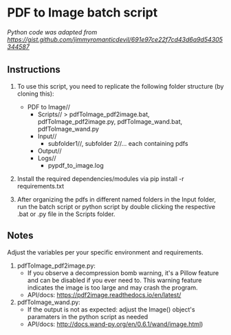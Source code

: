 # PDF to Image batch script
 
###### Python code was adapted from https://gist.github.com/jimmyromanticdevil/691e97ce22f7cd43d6a9d54305344587

## Instructions

1. To use this script, you need to replicate the following folder structure (by cloning this):

    - PDF to Image//
        - Scripts// > pdfToImage_pdf2image.bat, pdfToImage_pdf2image.py, pdfToImage_wand.bat, pdfToImage_wand.py
        - Input//
            - subfolder1//, subfolder 2//... each containing pdfs
        - Output//
        - Logs//
            - pypdf_to_image.log

2. Install the required dependencies/modules via pip install -r requirements.txt

3. After organizing the pdfs in different named folders in the Input folder, run the batch script or python script by double clicking the respective .bat or .py file in the Scripts folder.

## Notes
Adjust the variables per your specific environment and requirements. 

1. pdfToImage_pdf2image.py: 
    - If you observe a decompression bomb warning, it's a Pillow feature and can be disabled if you ever need to. This warning feature indicates the image is too large and may crash the program. 
    - API/docs: https://pdf2image.readthedocs.io/en/latest/ 
2. pdfToImage_wand.py:
    - If the output is not as expected: adjust the Image() object's paramaters in the python script as needed
    - API/docs: http://docs.wand-py.org/en/0.6.1/wand/image.html)